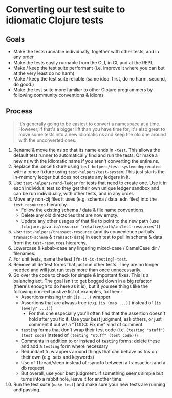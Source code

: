 # Converting our test suite to idiomatic Clojure tests

## Goals

- Make the tests runnable individually, together with other tests, and in any
  order
- Make the tests easily runnable from the CLI, in CI, and at the REPL
- Make / keep the test suite performant (i.e. improve it where you can but at
  the very least do no harm)
- Make / keep the test suite reliable (same idea: first, do no harm. second, do 
  good.)
- Make the test suite more familiar to other Clojure programmers by following
  community conventions & idioms

## Process

> It's generally going to be easiest to convert a namespace at a time.
However, if that's a bigger lift than you have time for, it's also great to
move some tests into a new idiomatic ns and keep the old one around with the
unconverted ones.

1. Rename & move the ns so that its name ends in `-test`. This allows the
   default test runner to automatically find and run the tests. Or make a new
   ns with the idiomatic name if you aren't converting the entire ns.
2. Replace the :once fixture using `test-helpers/test-system-deprecated`
   with a :once fixture using `test-helpers/test-system`. This just starts
   the in-memory ledger but does not create any ledgers in it.
3. Use `test-helpers/rand-ledger` for tests that need to create one. Use it in
   each individual test so they get their own unique ledger sandbox and can be
   run individually, with other tests, and in any order.
4. Move any non-clj files it uses (e.g. schema / data .edn files) into the
   `test-resources` hierarchy.
    - Follow the existing schema / data & file name
   conventions.
    - Delete any old directories that are now empty.
    - Update any other usages of that file to point to the new path (use
      `(clojure.java.io/resource "relative/path/in/test-resources")`)
5. Use `test-helpers/transact-resource` (and its convenience partials
   `transact-schema` & `transact-data`) in each test to pull in schema & data
   from the `test-resources` hierarchy.
6. Lowercase & kebab-case any lingering mixed-case / CamelCase dir / filenames.
7. For unit tests, name the test `[fn-it-is-testing]-test`.
8. Remove all deftest forms that just run other tests. They are no longer 
   needed and will just run tests more than once unnecessarily.
9. Go over the code to check for simple & important fixes. This is a balancing
   act. The goal isn't to get bogged down in a big refactor (there's enough to
   do here as it is), but if you see things like the following non-exhaustive
   list of examples, fix them:
     - Assertions missing their `(is ...)` wrapper
     - Assertions that are always true (e.g. `(is (map ...))` instead of
        `(is (every? ...))`)
         - For this one especially you'll often find that the assertion doesn't
           hold after you fix it. Use your best judgment, ask others, or just
           comment it out w/ a "TODO: Fix me" kind of comment.
     - `testing` forms that don't wrap their test code
        (i.e. `(testing "stuff") (test code)` instead of
         `(testing "stuff" (test code))`)
     - Comments in addition to or instead of `testing` forms; delete these and
       add a `testing` form where necessary
     - Redundant fn wrappers around things that can behave as fns on their own
       (e.g. sets and keywords)
     - Use of Thread/sleep instead of :syncTo between a transaction and a db
       request
     - But overall, use your best judgment. If something seems simple but turns
       into a rabbit hole, leave it for another time.
10. Run the test suite (`make test`) and make sure your new tests are running
    and passing.